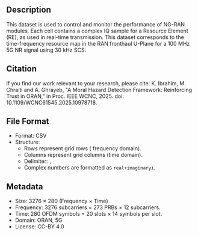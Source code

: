 ## Description
This dataset is used to control and monitor the performance of NG-RAN modules. Each cell contains a complex IQ sample for a Resource Element (RE), as used in real-time transmission. This dataset corresponds to the time-frequency resource map in the RAN fronthaul U-Plane for a 100 MHz 5G NR signal using 30 kHz SCS: 

## Citation
If you find our work relevant to your research, please cite: 
K. Ibrahim, M. Chraiti and A. Ghrayeb, "A Moral Hazard Detection Framework: Reinforcing Trust in ORAN," in Proc. IEEE WCNC, 2025. doi: 10.1109/WCNC61545.2025.10978718.



## File Format  
- Format: CSV
- Structure:  
  - Rows represent grid rows ( frequency domain).  
  - Columns represent grid columns (time domain).  
  - Delimiter: `,`  
  - Complex numbers are formatted as `real+imaginaryi`.  

## Metadata  
- Size: 3276 × 280 (Frequency × Time)
- Frequency: 3276 subcarriers = 273 PRBs × 12 subcarriers.  
- Time: 280 OFDM symbols = 20 slots × 14 symbols per slot.  
- Domain: ORAN, 5G
- License: CC-BY 4.0 

